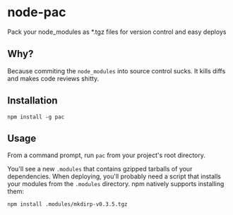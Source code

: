 node-pac
============

Pack your node_modules as *.tgz files for version control and easy deploys

Why?
----

Because commiting the `node_modules` into source control sucks. It kills
diffs and makes code reviews shitty.

Installation
------------

`npm install -g pac`

Usage
-----

From a command prompt, run `pac` from your project's root directory.

You'll see a new `.modules` that contains gzipped tarballs of your
dependencies. When deploying, you'll probably need a script that installs
your modules from the `.modules` directory. npm natively supports
installing them:

```
npm install .modules/mkdirp-v0.3.5.tgz
```
